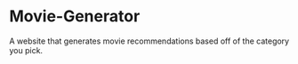 # Movie-Generator
A website that generates movie recommendations based off of the category you pick.
